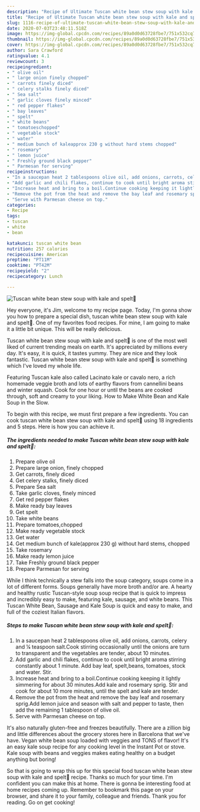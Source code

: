 ```yaml
---
description: "Recipe of Ultimate Tuscan white bean stew soup with kale and spelt🍲"
title: "Recipe of Ultimate Tuscan white bean stew soup with kale and spelt🍲"
slug: 1116-recipe-of-ultimate-tuscan-white-bean-stew-soup-with-kale-and-spelt
date: 2020-07-03T23:48:11.518Z
image: https://img-global.cpcdn.com/recipes/89a0d0d63728fbe7/751x532cq70/tuscan-white-bean-stew-soup-with-kale-and-spelt🍲-recipe-main-photo.jpg
thumbnail: https://img-global.cpcdn.com/recipes/89a0d0d63728fbe7/751x532cq70/tuscan-white-bean-stew-soup-with-kale-and-spelt🍲-recipe-main-photo.jpg
cover: https://img-global.cpcdn.com/recipes/89a0d0d63728fbe7/751x532cq70/tuscan-white-bean-stew-soup-with-kale-and-spelt🍲-recipe-main-photo.jpg
author: Sara Crawford
ratingvalue: 4.1
reviewcount: 3
recipeingredient:
- " olive oil"
- " large onion finely chopped"
- " carrots finely diced"
- " celery stalks finely diced"
- " Sea salt"
- " garlic cloves finely minced"
- " red pepper flakes"
- " bay leaves"
- " spelt"
- " white beans"
- " tomatoeschopped"
- " vegetable stock"
- " water"
- " medium bunch of kaleapprox 230 g without hard stems chopped"
- " rosemary"
- " lemon juice"
- " Freshly ground black pepper"
- " Parmesan for serving"
recipeinstructions:
- "In a saucepan heat 2 tablespoons olive oil, add onions, carrots, celery and 1⁄4 teaspoon salt.Cook stirring occasionally until the onions are turn to transparent and the vegetables are tender, about 10 minutes."
- "Add garlic and chili flakes, continue to cook until bright aroma stirring constantly about 1 minute. Add bay leaf, spelt,beans, tomatoes, stock and water. Stir."
- "Increase heat and bring to a boil.Continue cooking keeping it lightly simmering for about 30 minutes.Add kale and rosemary sprig. Stir and cook for about 10 more minutes, until the spelt and kale are tender."
- "Remove the pot from the heat and remove the bay leaf and rosemary sprig.Add lemon juice and season with salt and pepper to taste, then add the remaining 1 tablespoon of olive oil."
- "Serve with Parmesan cheese on top."
categories:
- Recipe
tags:
- tuscan
- white
- bean

katakunci: tuscan white bean 
nutrition: 257 calories
recipecuisine: American
preptime: "PT11M"
cooktime: "PT42M"
recipeyield: "2"
recipecategory: Lunch

---
```



![Tuscan white bean stew soup with kale and spelt🍲](https://img-global.cpcdn.com/recipes/89a0d0d63728fbe7/751x532cq70/tuscan-white-bean-stew-soup-with-kale-and-spelt🍲-recipe-main-photo.jpg)

Hey everyone, it's Jim, welcome to my recipe page. Today, I'm gonna show you how to prepare a special dish, tuscan white bean stew soup with kale and spelt🍲. One of my favorites food recipes. For mine, I am going to make it a little bit unique. This will be really delicious.

Tuscan white bean stew soup with kale and spelt🍲 is one of the most well liked of current trending meals on earth. It's appreciated by millions every day. It's easy, it is quick, it tastes yummy. They are nice and they look fantastic. Tuscan white bean stew soup with kale and spelt🍲 is something which I've loved my whole life.

Featuring Tuscan kale also called Lacinato kale or cavalo nero, a rich homemade veggie broth and lots of earthy flavors from cannellini beans and winter squash. Cook for one hour or until the beans are cooked through, soft and creamy to your liking. How to Make White Bean and Kale Soup in the Slow.


To begin with this recipe, we must first prepare a few ingredients. You can cook tuscan white bean stew soup with kale and spelt🍲 using 18 ingredients and 5 steps. Here is how you can achieve it.

<!--inarticleads1-->

##### The ingredients needed to make Tuscan white bean stew soup with kale and spelt🍲:

1. Prepare  olive oil
1. Prepare  large onion, finely chopped
1. Get  carrots, finely diced
1. Get  celery stalks, finely diced
1. Prepare  Sea salt
1. Take  garlic cloves, finely minced
1. Get  red pepper flakes
1. Make ready  bay leaves
1. Get  spelt
1. Take  white beans
1. Prepare  tomatoes,chopped
1. Make ready  vegetable stock
1. Get  water
1. Get  medium bunch of kale(approx 230 g) without hard stems, chopped
1. Take  rosemary
1. Make ready  lemon juice
1. Take  Freshly ground black pepper
1. Prepare  Parmesan for serving


While I think technically a stew falls into the soup category, soups come in a lot of different forms. Soups generally have more broth and/or are. A hearty and healthy rustic Tuscan-style soup soup recipe that is quick to impress and incredibly easy to make, featuring kale, sausage, and white beans. This Tuscan White Bean, Sausage and Kale Soup is quick and easy to make, and full of the coziest Italian flavors. 

<!--inarticleads2-->

##### Steps to make Tuscan white bean stew soup with kale and spelt🍲:

1. In a saucepan heat 2 tablespoons olive oil, add onions, carrots, celery and 1⁄4 teaspoon salt.Cook stirring occasionally until the onions are turn to transparent and the vegetables are tender, about 10 minutes.
1. Add garlic and chili flakes, continue to cook until bright aroma stirring constantly about 1 minute. Add bay leaf, spelt,beans, tomatoes, stock and water. Stir.
1. Increase heat and bring to a boil.Continue cooking keeping it lightly simmering for about 30 minutes.Add kale and rosemary sprig. Stir and cook for about 10 more minutes, until the spelt and kale are tender.
1. Remove the pot from the heat and remove the bay leaf and rosemary sprig.Add lemon juice and season with salt and pepper to taste, then add the remaining 1 tablespoon of olive oil.
1. Serve with Parmesan cheese on top.


It&#39;s also naturally gluten-free and freezes beautifully. There are a zillion big and little differences about the grocery stores here in Barcelona that we&#39;ve have. Vegan white bean soup loaded with veggies and TONS of flavor! It&#39;s an easy kale soup recipe for any cooking level in the Instant Pot or stove. Kale soup with beans and veggies makes eating healthy on a budget anything but boring! 

So that is going to wrap this up for this special food tuscan white bean stew soup with kale and spelt🍲 recipe. Thanks so much for your time. I'm confident you can make this at home. There is gonna be interesting food at home recipes coming up. Remember to bookmark this page on your browser, and share it to your family, colleague and friends. Thank you for reading. Go on get cooking!
